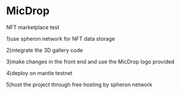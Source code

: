 # MicDrop
NFT marketplace test



1)use spheron network for NFT data storage

2)integrate the 3D gallery code 

3)make changes in the front end and use the MicDrop logo provided 

4)deploy on mantle testnet 

5)host the project through free hosting by spheron network 

